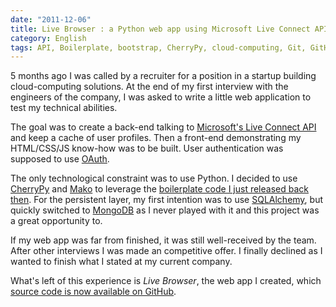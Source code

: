 ```yaml
---
date: "2011-12-06"
title: Live Browser : a Python web app using Microsoft Live Connect API
category: English
tags: API, Boilerplate, bootstrap, CherryPy, cloud-computing, Git, GitHub, Javascript, jquery, mako, Microsoft, Live connect, mongodb, OAuth, Python, Web
---
```


5 months ago I was called by a recruiter for a position in a startup building cloud-computing solutions. At the end of my first interview with the engineers of the company, I was asked to write a little web application to test my technical abilities.

The goal was to create a back-end talking to [Microsoft's Live Connect API](https://msdn.microsoft.com/windowslive) and keep a cache of user profiles. Then a front-end demonstrating my HTML/CSS/JS know-how was to be built. User authentication was supposed to use [OAuth](https://oauth.net).

The only technological constraint was to use Python. I decided to use [CherryPy](https://cherrypy.org) and [Mako](https://www.makotemplates.org) to leverage the [boilerplate code I just released back then](https://kevin.deldycke.com/2011/08/cherrypy-mako-formish-ooop-boilerplate/). For the persistent layer, my first intention was to use [SQLAlchemy](https://www.sqlalchemy.org), but quickly switched to [MongoDB](https://www.mongodb.org) as I never played with it and this project was a great opportunity to.

If my web app was far from finished, it was still well-received by the team. After other interviews I was made an competitive offer. I finally declined as I wanted to finish what I stated at my current company.

What's left of this experience is _Live Browser_, the web app I created, which [source code is now available on GitHub](https://github.com/kdeldycke/live_browser).
